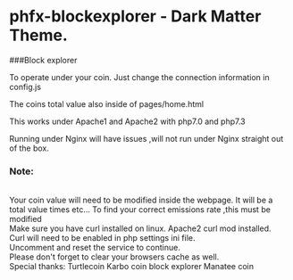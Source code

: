 # phfx-blockexplorer - Dark Matter Theme.
###Block explorer

To operate under your coin.
Just change the connection information in config.js

The coins total value also inside of pages/home.html

This works under Apache1 and Apache2
with php7.0 and php7.3

Running under Nginx will have issues ,will not run under
Nginx straight out of the box.

### Note:
<br>
Your coin value will need to be modified inside the webpage.
It will be a total value times etc...
To find your correct emissions rate ,this must be modified
<br>
Make sure you have curl installed on linux.
Apache2 curl mod installed.
<br>
Curl will need to be enabled in php settings ini file.
<br>
Uncomment and reset the service to continue.
<br>
Please don't forget to clear your browsers cache as well.
<br>
Special thanks:
Turtlecoin
Karbo coin block explorer
Manatee coin